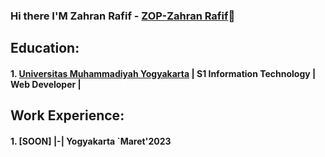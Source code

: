 ### Hi there I'M Zahran Rafif - [ZOP-Zahran Rafif](https://www.youtube.com/@ZOPZahranRafif)👋

<!--
**zahranrafif/zahranrafif** is a ✨ _special_ ✨ repository because its `README.md` (this file) appears on your GitHub profile.

Here are some ideas to get you started:

- 🔭 I’m currently working on ...
- 🌱 I’m currently learning ...
- 👯 I’m looking to collaborate on ...
- 🤔 I’m looking for help with ...
- 💬 Ask me about ...
- 📫 How to reach me: ...
- 😄 Pronouns: ...
- ⚡ Fun fact: ...
-->


## Education:

#### 1. [Universitas Muhammadiyah Yogyakarta](https://www.umy.ac.id) | S1 Information Technology | Web Developer |

## Work Experience:
#### 1. [SOON] |-| Yogyakarta `Maret'2023

